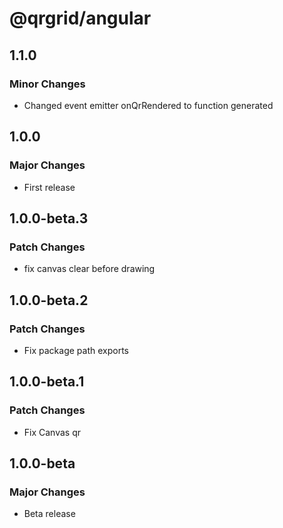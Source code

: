 # @qrgrid/angular

## 1.1.0

### Minor Changes

- Changed event emitter onQrRendered to function generated

## 1.0.0

### Major Changes

- First release

## 1.0.0-beta.3

### Patch Changes

- fix canvas clear before drawing

## 1.0.0-beta.2

### Patch Changes

- Fix package path exports

## 1.0.0-beta.1

### Patch Changes

- Fix Canvas qr

## 1.0.0-beta

### Major Changes

- Beta release
